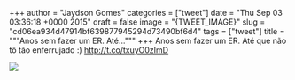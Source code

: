 
+++
author = "Jaydson Gomes"
categories = ["tweet"]
date = "Thu Sep 03 03:36:18 +0000 2015"
draft = false
image = "{TWEET_IMAGE}"
slug = "cd06ea934d47914bf639877945294d73490bf6d4"
tags = ["tweet"]
title = """Anos sem fazer um ER. Até..."""
+++
Anos sem fazer um ER. Até que não tô tão enferrujado :) http://t.co/txuyO0zImD

![](/images/tweet-media/639280730628038658-CN8tbghWUAEgfHH.png)
